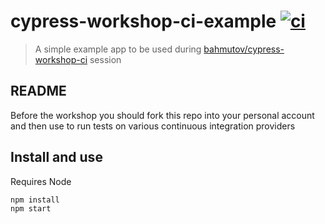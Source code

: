# cypress-workshop-ci-example [![ci](https://github.com/bahmutov/workshop-example/actions/workflows/ci.yml/badge.svg?branch=main&event=push)](https://github.com/bahmutov/workshop-example/actions/workflows/ci.yml)
> A simple example app to be used during [bahmutov/cypress-workshop-ci](https://github.com/bahmutov/cypress-workshop-ci) session

## README

Before the workshop you should fork this repo into your personal account and then use to run tests on various continuous integration providers

## Install and use

Requires Node

```
npm install
npm start
```
